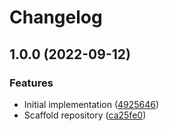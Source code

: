 # Changelog

## 1.0.0 (2022-09-12)

### Features

- Initial implementation ([4925646](https://www.github.com/projectsophon/hardhat-vite/commit/49256463325da2c9247e637aab4daac5958b43af))
- Scaffold repository ([ca25fe0](https://www.github.com/projectsophon/hardhat-vite/commit/ca25fe0ec60327c1487fdb5eabeb5bb099b460a2))
